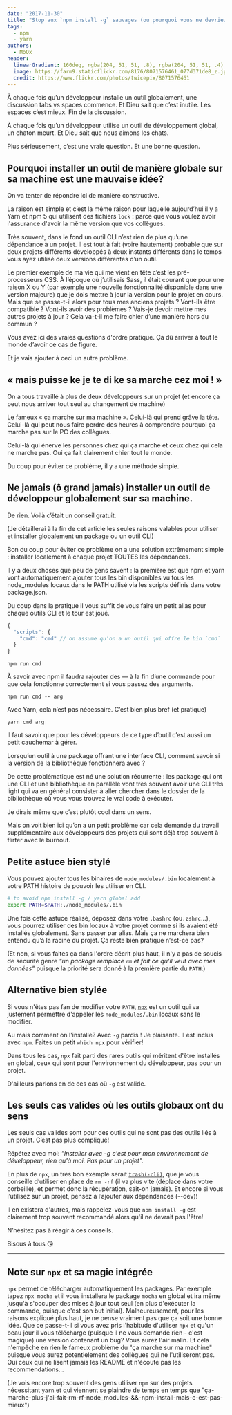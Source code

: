 ```yaml
---
date: "2017-11-30"
title: "Stop aux `npm install -g` sauvages (ou pourquoi vous ne devriez pas installer en global de packages et outils CLI)"
tags:
  - npm
  - yarn
authors:
  - MoOx
header:
  linearGradient: 160deg, rgba(204, 51, 51, .8), rgba(204, 51, 51, .4)
  image: https://farm9.staticflickr.com/8176/8071576461_077d371de8_z.jpg
  credit: https://www.flickr.com/photos/twicepix/8071576461
---
```


À chaque fois qu’un développeur installe un outil globalement, une discussion
tabs vs spaces commence. Et Dieu sait que c’est inutile. Les espaces c’est
mieux. Fin de la discussion.

À chaque fois qu’un développeur utilise un outil de développement global, un
chaton meurt. Et Dieu sait que nous aimons les chats.

Plus sérieusement, c’est une vraie question. Et une bonne question.

## Pourquoi installer un outil de manière globale sur sa machine est une mauvaise idée?

On va tenter de répondre ici de manière constructive.

La raison est simple et c’est la même raison pour laquelle aujourd’hui il y a
Yarn et npm 5 qui utilisent des fichiers `lock` : parce que vous voulez avoir
l'assurance d'avoir la même version que vos collègues.

Très souvent, dans le fond un outil CLI n’est rien de plus qu’une dépendance à
un projet. Il est tout à fait (voire hautement) probable que sur deux projets
différents développés à deux instants différents dans le temps vous ayez utilisé
deux versions différentes d’un outil.

Le premier exemple de ma vie qui me vient en tête c’est les pré-processeurs CSS.
À l’époque où j’utilisais Sass, il était courant que pour une raison X ou Y (par
exemple une nouvelle fonctionnalité disponible dans une version majeure) que je
dois mettre à jour la version pour le projet en cours. Mais que se passe-t-il
alors pour tous mes anciens projets ? Vont-ils être compatible ? Vont-ils avoir
des problèmes ? Vais-je devoir mettre mes autres projets à jour ? Cela va-t-il
me faire chier d’une manière hors du commun ?

Vous avez ici des vraies questions d'ordre pratique. Ça dû arriver à tout le
monde d’avoir ce cas de figure.

Et je vais ajouter à ceci un autre problème.

## « mais puisse ke je te di ke sa marche cez moi ! »

On a tous travaillé à plus de deux développeurs sur un projet (et encore ça peut
nous arriver tout seul au changement de machine)

Le fameux « ça marche sur ma machine ». Celui-là qui prend grâve la tête.
Celui-là qui peut nous faire perdre des heures à comprendre pourquoi ça marche
pas sur le PC des collègues.

Celui-là qui énerve les personnes chez qui ça marche et ceux chez qui cela ne
marche pas. Oui ça fait clairement chier tout le monde.

Du coup pour éviter ce problème, il y a une méthode simple.

## Ne jamais (ô grand jamais) installer un outil de développeur globalement sur sa machine.

De rien. Voilà c’était un conseil gratuit.

(Je détaillerai à la fin de cet article les seules raisons valables pour
utiliser et installer globalement un package ou un outil CLI)

Bon du coup pour éviter ce problème on a une solution extrêmement simple :
installer localement à chaque projet TOUTES les dépendances.

Il y a deux choses que peu de gens savent : la première est que npm et yarn vont
automatiquement ajouter tous les bin disponibles vu tous les node_modules locaux
dans le PATH utilisé via les scripts définis dans votre package.json.

Du coup dans la pratique il vous suffit de vous faire un petit alias pour chaque
outils CLI et le tour est joué.

```js
{
  "scripts": {
    "cmd": "cmd" // on assume qu'on a un outil qui offre le bin `cmd`
  }
}
```

```console
npm run cmd
```

À savoir avec npm il faudra rajouter des — à la fin d’une commande pour que cela
fonctionne correctement si vous passez des arguments.

```console
npm run cmd -- arg
```

Avec Yarn, cela n’est pas nécessaire. C’est bien plus bref (et pratique)

```console
yarn cmd arg
```

Il faut savoir que pour les développeurs de ce type d’outil c’est aussi un petit
cauchemar à gérer.

Lorsqu’un outil à une package offrant une interface CLI, comment savoir si la
version de la bibliothèque fonctionnera avec ?

De cette problématique est né une solution récurrente : les package qui
ont une CLI et une bibliothèque en parallèle vont très souvent avoir une CLI
très light qui va en général consister à aller chercher dans le dossier de la
bibliothèque où vous vous trouvez le vrai code à exécuter.

Je dirais même que c’est plutôt cool dans un sens.

Mais on voit bien ici qu’on a un petit problème car cela demande du travail
supplémentaire aux développeurs des projets qui sont déjà trop souvent à flirter
avec le burnout.

## Petite astuce bien stylé

Vous pouvez ajouter tous les binaires de `node_modules/.bin` localement à votre
PATH histoire de pouvoir les utiliser en CLI.

```sh
# to avoid npm install -g / yarn global add
export PATH=$PATH:./node_modules/.bin
```

Une fois cette astuce réalisé, déposez dans votre `.bashrc` (ou`.zshrc`…), vous
pourrez utiliser des bin locaux à votre projet comme si ils avaient été
installés globalement. Sans passer par alias. Mais ça ne marchera bien entendu
qu’à la racine du projet. Ça reste bien pratique n’est-ce pas?

(Et non, si vous faites ça dans l'ordre décrit plus haut, il n'y a pas de soucis
de sécurité genre _"un package remplace `rm` et fait ce qu'il veut avec mes
données"_ puisque la priorité sera donné à la première partie du `PATH`.)

## Alternative bien stylée

Si vous n'êtes pas fan de modifier votre `PATH`,
[`npx`](https://www.npmjs.com/package/npx) est un outil qui va justement
permettre d'appeler les `node_modules/.bin` locaux sans le modifier.

Au mais comment on l'installe? Avec `-g` pardis ! Je plaisante. Il est inclus
avec `npm`. Faites un petit `which npx` pour vérifier!

Dans tous les cas, `npx` fait parti des rares outils qui méritent d'être
installés en global, ceux qui sont pour l'environnement du développeur,
pas pour un projet.

D'ailleurs parlons en de ces cas où `-g` est valide.

## Les seuls cas valides où les outils globaux ont du sens

Les seuls cas valides sont pour des outils qui ne sont pas des outils liés à un
projet. C’est pas plus compliqué!

Répétez avec moi: _"Installer avec -g c'est pour mon environnement de
développeur, rien qu'à moi. Pas pour un projet"._

En plus de `npx`, un très bon exemple serait
[`trash(-cli)`](https://www.npmjs.com/package/trash), que je vous conseille
d’utiliser en place de `rm -rf` (il va plus vite (déplace dans votre corbeille),
et permet donc la récupération, sait-on jamais). Et encore si vous l’utilisez
sur un projet, pensez à l’ajouter aux dépendances (--dev)!

Il en existera d'autres, mais rappelez-vous que `npm install -g` est clairement
trop souvent recommandé alors qu'il ne devrait pas l'être!

N’hésitez pas à réagir à ces conseils.

Bisous à tous 😘

---

## Note sur `npx` et sa magie intégrée

`npx` permet de télécharger automatiquement les packages.
Par exemple tapez `npx mocha` et il vous installera le package `mocha` en global
et ira même jusqu'à s'occuper des mises à jour tout seul (en plus d'exécuter la
commande, puisque c'est son but initial).
Malheureusement, pour les raisons expliqué plus haut,
je ne pense vraiment pas que ça soit une bonne idée.
Que ce passe-t-il si vous avez pris l'habitude d'utiliser `npx` et qu'un beau
jour il vous télécharge (puisque il ne vous demande rien - c'est magique)
une version contenant un bug? Vous aurez l'air malin. Et cela n'empêche en rien
le fameux problème du "ça marche sur ma machine" puisque vous aurez
potentielement des collègues qui ne l'utiliseront pas. Oui ceux qui ne lisent
jamais les README et n'écoute pas les recommendations...

(Je vois encore trop souvent des gens utiliser `npm` sur des projets nécessitant
`yarn` et qui viennent se plaindre de temps en temps que
"ça-marche-plus-j'ai-fait-rm-rf-node_modules-&&-npm-install-mais-c-est-pas-mieux")
